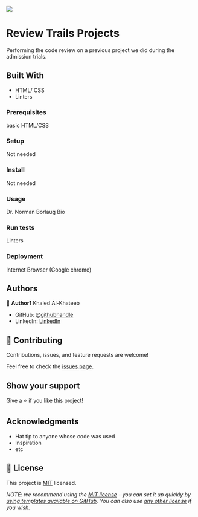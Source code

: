 ![](https://img.shields.io/badge/Microverse-blueviolet)

# Review Trails Projects
Performing the code review on a previous project we did during the admission trials.

## Built With

- HTML/ CSS
- Linters

### Prerequisites
basic HTML/CSS

### Setup
Not needed

### Install
Not needed

### Usage
Dr. Norman Borlaug Bio

### Run tests
Linters

### Deployment
Internet Browser (Google chrome)


## Authors

👤 **Author1** Khaled Al-Khateeb

- GitHub: [@githubhandle](https://github.com/Khaled-AlKhateeb)
- LinkedIn: [LinkedIn](https://www.linkedin.com/in/khaled-al-khateeb-3a1013247/)

## 🤝 Contributing

Contributions, issues, and feature requests are welcome!

Feel free to check the [issues page](https://github.com/Khaled-AlKhateeb/review-trails-project/issues).

## Show your support

Give a ⭐️ if you like this project!

## Acknowledgments

- Hat tip to anyone whose code was used
- Inspiration
- etc

## 📝 License

This project is [MIT](./LICENSE) licensed.

_NOTE: we recommend using the [MIT license](https://choosealicense.com/licenses/mit/) - you can set it up quickly by [using templates available on GitHub](https://docs.github.com/en/communities/setting-up-your-project-for-healthy-contributions/adding-a-license-to-a-repository). You can also use [any other license](https://choosealicense.com/licenses/) if you wish._

